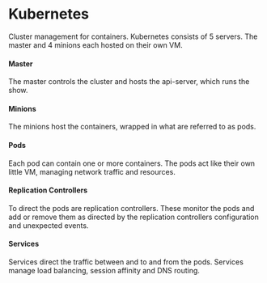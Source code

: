 # Kubernetes 

Cluster management for containers. Kubernetes consists of 5 servers. The master and 4 minions each hosted on their own VM.

#### Master
The master controls the cluster and hosts the api-server, which runs the show.

#### Minions
The minions host the containers, wrapped in what are referred to as pods.

#### Pods
Each pod can contain one or more containers. The pods act like their own little VM, managing network traffic and resources.

#### Replication Controllers
To direct the pods are replication controllers. These monitor the pods and add or remove them as directed by the replication controllers configuration and unexpected events. 

#### Services
Services direct the traffic between and to and from the pods. Services manage load balancing, session affinity and DNS routing.

